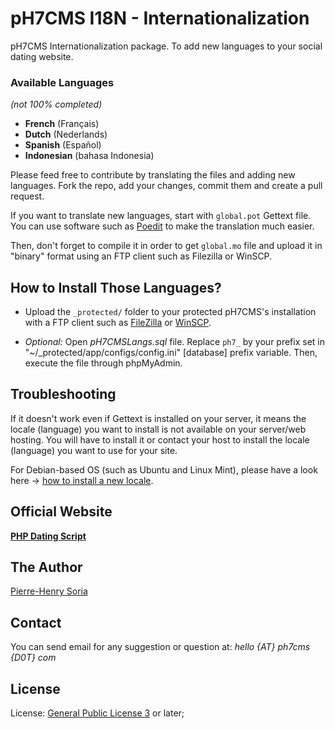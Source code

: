 # pH7CMS I18N - Internationalization

pH7CMS Internationalization package. To add new languages to your social dating website.

### Available Languages
*(not 100% completed)*

* **French** (Français)
* **Dutch** (Nederlands)
* **Spanish** (Español)
* **Indonesian** (bahasa Indonesia)


Please feed free to contribute by translating the files and adding new languages. Fork the repo, add your changes, commit them and create a pull request.


If you want to translate new languages, start with `global.pot` Gettext file. You can use software such as [Poedit](http://poedit.net/) to make the translation much easier.

Then, don't forget to compile it in order to get `global.mo` file and upload it in "binary" format using an FTP client such as Filezilla or WinSCP.


## How to Install Those Languages?

- Upload the `_protected/` folder to your protected pH7CMS's installation with a FTP client such as [FileZilla](https://filezilla-project.org/download.php?type=client) or [WinSCP](https://winscp.net/eng/download.php).

- *Optional:* Open *pH7CMSLangs.sql* file. Replace `ph7_` by your prefix set in "~/_protected/app/configs/config.ini" [database] prefix variable. Then, execute the file through phpMyAdmin.


## Troubleshooting

If it doesn't work even if Gettext is installed on your server, it means the locale (language) you want to install is not available on your server/web hosting. You will have to install it or contact your host to install the locale (language) you want to use for your site.

For Debian-based OS (such as Ubuntu and Linux Mint), please have a look here -> [how to install a new locale](https://github.com/pH7Software/pH7CMS-Test-Gettext-Lang#how-to-install-the-missing-locale-language-on-my-server).


## Official Website

**[PHP Dating Script](http://ph7cms.com)**


## The Author

[Pierre-Henry Soria](http://ph7.me)


## Contact

You can send email for any suggestion or question at: *hello {AT} ph7cms {D0T} com*


## License

License: [General Public License 3](http://www.gnu.org/licenses/gpl.html) or later;
